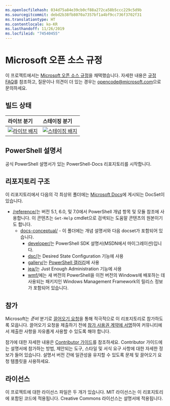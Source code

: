 ```yaml
---
ms.openlocfilehash: 034d75a84e39cb0cf88a272ca58b5ccc229c5d9b
ms.sourcegitcommit: debd2b38fb8070a7357bf1a4bf9cc736f3702f31
ms.translationtype: HT
ms.contentlocale: ko-KR
ms.lasthandoff: 11/26/2019
ms.locfileid: "74540455"
---
```

# <a name="microsoft-open-source-code-of-conduct"></a>Microsoft 오픈 소스 규정

이 프로젝트에서는 [Microsoft 오픈 소스 규정](https://opensource.microsoft.com/codeofconduct/)을 채택했습니다. 자세한 내용은 [규정 FAQ](https://opensource.microsoft.com/codeofconduct/faq/)를 참조하고, 질문이나 의견이 더 있는 경우는 [opencode@microsoft.com](mailto:opencode@microsoft.com)으로 문의하세요.

[라이브 배지]: https://powershell.visualstudio.com/PowerShell-Docs/_apis/build/status/PowerShell-Docs-CI?branchName=live
[스테이징 배지]: https://powershell.visualstudio.com/PowerShell-Docs/_apis/build/status/PowerShell-Docs-CI?branchName=staging

## <a name="build-status"></a>빌드 상태

| 라이브 분기 | 스테이징 분기 |
|:------------|:---------------|
| [![라이브 배지][]][라이브 배지] | [![스테이징 배지][]][스테이징 배지]

## <a name="powershell-documentation"></a>PowerShell 설명서

공식 PowerShell 설명서가 있는 PowerShell-Docs 리포지토리를 시작합니다.

## <a name="repository-structure"></a>리포지토리 구조

이 리포지토리에서 다음의 각 최상위 폴더에는 [Microsoft Docs](https://docs.microsoft.com/powershell)에 게시되는 DocSet이 있습니다.

- [/reference/](https://docs.microsoft.com/powershell/scripting/)는 버전 5.1, 6.0, 및 7.0에서 PowerShell 개념 항목 및 모듈 참조에 사용합니다. 이 콘텐츠는 `Get-Help` cmdlet으로 검색되는 도움말 콘텐츠의 원본이기도 합니다.
  - [docs-conceptual/](https://docs.microsoft.com/powershell) - 이 폴더에는 개념 설명서와 다음 docset가 포함되어 있습니다.
    - [developer/](https://docs.microsoft.com/powershell/scripting/developer/)는 PowerShell SDK 설명서(MSDN에서 마이그레이션)입니다.
    - [dsc/](https://docs.microsoft.com/powershell/scripting/dsc/)는 Desired State Configuration 기능에 사용
    - [gallery/](https://docs.microsoft.com/powershell/scripting/gallery)는 [PowerShell 갤러리](https://www.powershellgallery.com/)에 사용
    - [jea/](https://docs.microsoft.com/powershell/scripting/jea/)는 Just Enough Administration 기능에 사용
    - [wmf/](https://docs.microsoft.com/powershell/scripting/wmf/overview)에는 새 버전의 PowerShell을 이전 버전의 Windows에 배포하는 데 사용되는 패키지인 Windows Management Framework의 릴리스 정보가 포함되어 있습니다.

## <a name="contributing"></a>참가

Microsoft는 *준비* 분기로 [끌어오기 요청](https://help.github.com/articles/using-pull-requests/)을 통해 적극적으로 이 리포지토리로 참가하도록 모읍니다.
끌어오기 요청을 제출하기 전에 [참가 사용권 계약에 서명](https://cla.microsoft.com/)하여 커뮤니티에서 제출한 사항을 자유롭게 사용할 수 있도록 해야 합니다.

참가에 대한 자세한 내용은 [Contributor 가이드](https://docs.microsoft.com/contribute/powershell/powershell-contribute)를 참조하세요. Contributor 가이드에는 설명서에 참가하는 방법, 제안되는 도구, 스타일 및 서식 요구 사항에 대한 자세한 정보가 들어 있습니다. 설명서 버전 간에 일관성을 유지할 수 있도록 문제 및 끌어오기 요청 템플릿을 사용하세요.

## <a name="licenses"></a>라이선스

이 프로젝트에 대한 라이선스 파일은 두 개가 있습니다. MIT 라이선스는 이 리포지토리에 포함된 코드에 적용됩니다. Creative Commons 라이선스는 설명서에 적용됩니다.